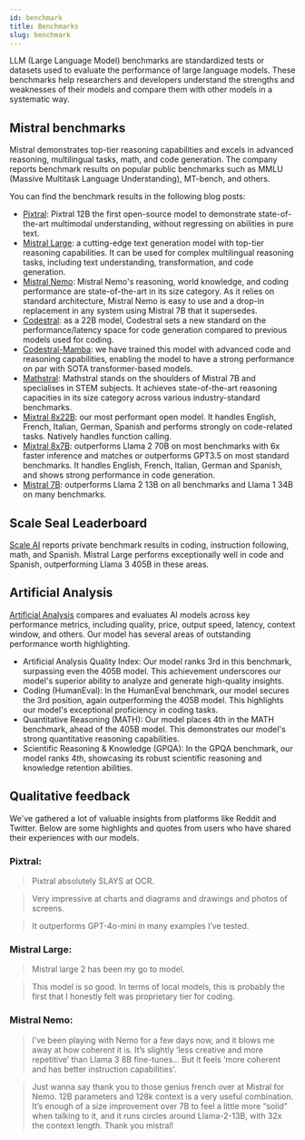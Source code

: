 ```yaml
---
id: benchmark
title: Benchmarks
slug: benchmark
---
```


LLM (Large Language Model) benchmarks are standardized tests or datasets used to evaluate the performance of large language models. These benchmarks help researchers and developers understand the strengths and weaknesses of their models and compare them with other models in a systematic way. 

## Mistral benchmarks
Mistral demonstrates top-tier reasoning capabilities and excels in advanced reasoning, multilingual tasks, math, and code generation. The company reports benchmark results on popular public benchmarks such as MMLU (Massive Multitask Language Understanding), MT-bench, and others.

You can find the benchmark results in the following blog posts: 
- [Pixtral](https://mistral.ai/news/pixtral-12b/): Pixtral 12B the first open-source model to demonstrate state-of-the-art multimodal understanding, without regressing on abilities in pure text. 
- [Mistral Large](https://mistral.ai/news/mistral-large-2407/): a cutting-edge text generation model with top-tier reasoning capabilities.
It can be used for complex multilingual reasoning tasks, including text understanding, transformation, and code generation.
- [Mistral Nemo](https://mistral.ai/news/mistral-nemo/): Mistral Nemo's reasoning, world knowledge, and coding performance are state-of-the-art in its size category.  As it relies on standard architecture, Mistral Nemo is easy to use and a drop-in replacement in any system using Mistral 7B that it supersedes.
- [Codestral](https://mistral.ai/news/codestral/): as a 22B model, Codestral sets a new standard on the performance/latency space for code generation compared to previous models used for coding.
- [Codestral-Mamba](https://mistral.ai/news/codestral-mamba/): we have trained this model with advanced code and reasoning capabilities, enabling the model to have a strong performance on par with SOTA transformer-based models.
- [Mathstral](https://mistral.ai/news/mathstral/): Mathstral stands on the shoulders of Mistral 7B and specialises in STEM subjects. It achieves state-of-the-art reasoning capacities in its size category across various industry-standard benchmarks. 
- [Mixtral 8x22B](https://mistral.ai/news/mixtral-8x22b/): our most performant open model. It handles English,
  French, Italian, German, Spanish and performs strongly on code-related tasks. Natively handles function calling. 
- [Mixtral 8x7B](https://mistral.ai/news/mixtral-of-experts/): outperforms Llama 2 70B on most benchmarks with 6x faster inference and matches 
or outperforms GPT3.5 on most standard benchmarks. It handles English, French, Italian, German and Spanish, and shows strong performance in code generation.
- [Mistral 7B](https://mistral.ai/news/announcing-mistral-7b/): outperforms Llama 2 13B on all benchmarks and Llama 1 34B on many benchmarks. 

## Scale Seal Leaderboard

[Scale AI](https://scale.com/leaderboard) reports private benchmark results in coding, instruction following, math, and Spanish. Mistral Large performs exceptionally well in code and Spanish, outperforming Llama 3 405B in these areas.

## Artificial Analysis

[Artificial Analysis](https://artificialanalysis.ai/models) compares and evaluates AI models across key performance metrics, including quality, price, output speed, latency, context window, and others. Our model has several areas of outstanding performance worth highlighting.

- Artificial Analysis Quality Index: Our model ranks 3rd in this benchmark, surpassing even the 405B model. This achievement underscores our model's superior ability to analyze and generate high-quality insights.
- Coding (HumanEval): In the HumanEval benchmark, our model secures the 3rd position, again outperforming the 405B model. This highlights our model's exceptional proficiency in coding tasks.
- Quantitative Reasoning (MATH): Our model places 4th in the MATH benchmark, ahead of the 405B model. This demonstrates our model's strong quantitative reasoning capabilities.
- Scientific Reasoning & Knowledge (GPQA): In the GPQA benchmark, our model ranks 4th, showcasing its robust scientific reasoning and knowledge retention abilities.

## Qualitative feedback
We've gathered a lot of valuable insights from platforms like Reddit and Twitter. Below are some highlights and quotes from users who have shared their experiences with our models.

### Pixtral: 

> Pixtral absolutely SLAYS at OCR. 

> Very impressive at charts and diagrams and drawings and photos of screens.

> It outperforms GPT-4o-mini in many examples I’ve tested.

### Mistral Large:

> Mistral large 2 has been my go to model.

> This model is so good. In terms of local models, this is probably the first that I honestly felt was proprietary tier for coding.

### Mistral Nemo:

> I’ve been playing with Nemo for a few days now, and it blows me away at how coherent it is. It’s slightly ‘less creative and more repetitive’ than Llama 3 8B fine-tunes… But it feels ‘more coherent and has better instruction capabilities’.

> Just wanna say thank you to those genius french over at Mistral for Nemo. 12B parameters and 128k context is a very useful combination. It’s enough of a size improvement over 7B to feel a little more “solid” when talking to it, and it runs circles around Llama-2-13B, with 32x the context length. Thank you mistral!
